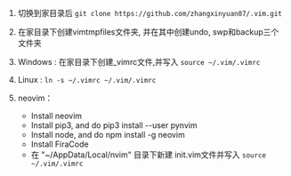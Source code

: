 1. 切换到家目录后 `git clone https://github.com/zhangxinyuan07/.vim.git`
2. 在家目录下创建vimtmpfiles文件夹, 并在其中创建undo, swp和backup三个文件夹
3. Windows : 在家目录下创建_vimrc文件,并写入 `source ~/.vim/.vimrc`
4. Linux : `ln -s ~/.vimrc ~/.vim/.vimrc`

5. neovim：
   - Install neovim
   - Install pip3, and do pip3 install --user pynvim
   - Install node, and do npm install -g neovim
   - Install FiraCode
   - 在 "~/AppData/Local/nvim" 目录下新建 init.vim文件并写入 `source ~/.vim/.vimrc`
